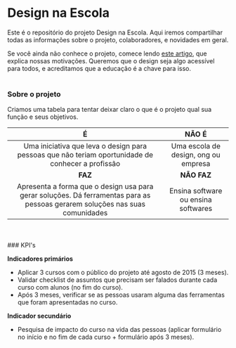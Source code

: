 Design na Escola
====

Este é o repositório do projeto Design na Escola. Aqui iremos compartilhar todas as informações sobre o projeto, colaboradores, e novidades em geral. 

Se você ainda não conhece o projeto, comece lendo [este artigo](https://medium.com/design-na-escola/design-%C3%A9-uma-profiss%C3%A3o-elitizada-como-mudar-isso-8b3c1eda8d07), que explica nossas motivações. Queremos que o design seja algo acessível para todos, e acreditamos que a educação é a chave para isso.
<br />
<br />
### Sobre o projeto
Criamos uma tabela para tentar deixar claro o que é o projeto qual sua função e seus objetivos. 
<br />

|                                                               É                                                               |                 NÃO É                |
|:-----------------------------------------------------------------------------------------------------------------------------:|:------------------------------------:|
| Uma iniciativa que leva o design para pessoas que não teriam oportunidade de conhecer a profissão                             | Uma escola de design, ong ou empresa |
|                                                              **FAZ**                                                              |                **NÃO FAZ**               |
| Apresenta a forma que o design usa para gerar soluções.  Dá ferramentas para as pessoas gerarem soluções nas suas comunidades | Ensina software ou ensina softwares  |

<br />
<br />
### KPI's 

**Indicadores primários**
- Aplicar 3 cursos com o público do projeto até agosto de 2015 (3 meses).
- Validar checklist de assuntos que precisam ser falados durante cada curso com alunos (no fim do curso).
- Após 3 meses, verificar se as pessoas usaram alguma das ferramentas que foram apresentadas no curso.

**Indicador secundário**
- Pesquisa de impacto do curso na vida das pessoas (aplicar formulário no início e no fim de cada curso + formulário após 3 meses).

